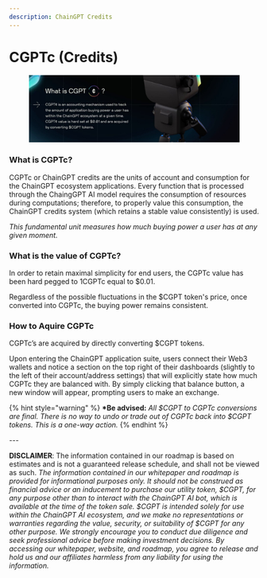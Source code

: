 ```yaml
---
description: ChainGPT Credits
---
```


# CGPTc (Credits)

<figure><img src="../../.gitbook/assets/cgpt membership Plans (2).jpg" alt=""><figcaption></figcaption></figure>

### What is CGPTc?

CGPTc or ChainGPT credits are the units of account and consumption for the ChainGPT ecosystem applications. Every function that is processed through the ChaingGPT AI model requires the consumption of resources during computations; therefore, to properly value this consumption, the ChainGPT credits system (which retains a stable value consistently) is used.

_This fundamental unit measures how much buying power a user has at any given moment._

### What is the value of CGPTc?

In order to retain maximal simplicity for end users, the CGPTc value has been hard pegged to 1CGPTc equal to $0.01.

Regardless of the possible fluctuations in the $CGPT token's price, once converted into CGPTc, the buying power remains consistent.

### How to Aquire CGPTc

CGPTc’s are acquired by directly converting $CGPT tokens.

Upon entering the ChainGPT application suite, users connect their Web3 wallets and notice a section on the top right of their dashboards (slightly to the left of their account/address settings) that will explicitly state how much CGPTc they are balanced with. By simply clicking that balance button, a new window will appear, prompting users to make an exchange.

{% hint style="warning" %}
**\*Be advised:** _All $CGPT to CGPTc conversions are final. There is no way to undo or trade out of CGPTc back into $CGPT tokens. This is a one-way action._&#x20;
{% endhint %}

\---

**DISCLAIMER**: The information contained in our roadmap is based on estimates and is not a guaranteed release schedule, and shall not be viewed as such.  _The information contained in our whitepaper and roadmap is provided for informational purposes only. It should not be construed as financial advice or an inducement to purchase our utility token, $CGPT, for any purpose other than to interact with the ChainGPT AI bot, which is available at the time of the token sale. $CGPT is intended solely for use within the ChainGPT AI ecosystem, and we make no representations or warranties regarding the value, security, or suitability of $CGPT for any other purpose. We strongly encourage you to conduct due diligence and seek professional advice before making investment decisions. By accessing our whitepaper, website, and roadmap, you agree to release and hold us and our affiliates harmless from any liability for using the information._&#x20;
